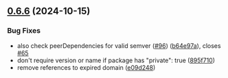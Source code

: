## [0.6.6](https://github.com/JoshuaKGoldberg/package.json-validator/compare/v0.6.3...v0.6.6) (2024-10-15)

### Bug Fixes

- also check peerDependencies for valid semver ([#96](https://github.com/JoshuaKGoldberg/package.json-validator/issues/96)) ([b64e97a](https://github.com/JoshuaKGoldberg/package.json-validator/commit/b64e97aeefa9991fcff59bccc71b5a88e8d01fc3)), closes [#65](https://github.com/JoshuaKGoldberg/package.json-validator/issues/65)
- don't require version or name if package has "private": true ([895f710](https://github.com/JoshuaKGoldberg/package.json-validator/commit/895f71068b5b7371c029465991fe9dec6a1a3806))
- remove references to expired domain ([e09d248](https://github.com/JoshuaKGoldberg/package.json-validator/commit/e09d248cc09cd12bde274a9770ab0ee29d46e199))
